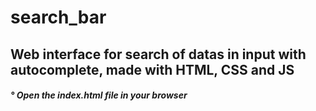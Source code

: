 # search_bar

<div> <h2> Web interface for search of datas in input with autocomplete, made with HTML, CSS and JS </h2> </div>
<div> <h5> ° Open the index.html file in your browser </h5> </div>